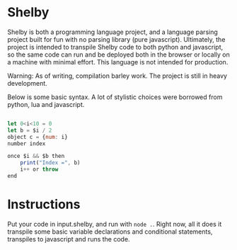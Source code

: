 # Shelby 

Shelby is both a programming language project, and a language parsing project built for fun with no parsing library (pure javascript). Ultimately, the project is intended to transpile Shelby code to both python and javascript, so the same code can run and be deployed both in the browser or locally on a machine with minimal effort. This language is not intended for production.

Warning: As of writing, compilation barley work. The project is still in heavy development.  

Below is some basic syntax. A lot of stylistic choices were borrowed from python, lua and javascript. 

```js 

let 0<i<10 = 0
let b = $i / 2
object c = {num: i}
number index

once $i && $b then 
    print("Index =", b)
    i++ or throw 
end 

```

# Instructions 

Put your code in input.shelby, and run with `node .`. Right now, all it does it transpile some basic variable declarations and conditional statements, transpiles to javascript and runs the code. 
